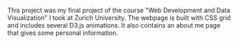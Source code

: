 This project was my final project of the course "Web Development and Data Visualization" I took at Zurich University. The webpage is built with CSS grid and includes several D3.js animations. It also contains an about me page that gives some personal information. 
